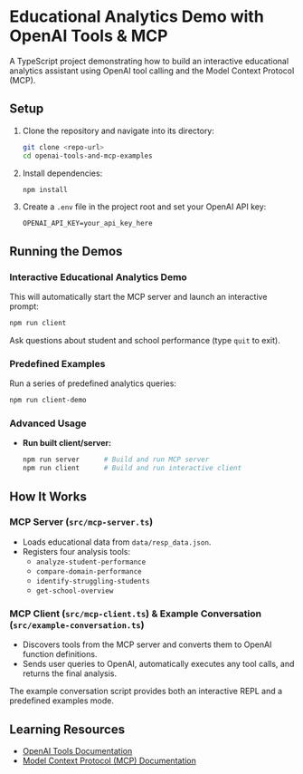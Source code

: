 # Educational Analytics Demo with OpenAI Tools & MCP

A TypeScript project demonstrating how to build an interactive educational analytics assistant using OpenAI tool calling and the Model Context Protocol (MCP).

## Setup

1. Clone the repository and navigate into its directory:
   ```bash
   git clone <repo-url>
   cd openai-tools-and-mcp-examples
   ```
2. Install dependencies:
   ```bash
   npm install
   ```
3. Create a `.env` file in the project root and set your OpenAI API key:
   ```
   OPENAI_API_KEY=your_api_key_here
   ```

## Running the Demos

### Interactive Educational Analytics Demo

This will automatically start the MCP server and launch an interactive prompt:

```bash
npm run client
```

Ask questions about student and school performance (type `quit` to exit).

### Predefined Examples

Run a series of predefined analytics queries:

```bash
npm run client-demo
```

### Advanced Usage

- **Run built client/server:**
  ```bash
  npm run server      # Build and run MCP server
  npm run client      # Build and run interactive client
  ```

## How It Works

### MCP Server (`src/mcp-server.ts`)

- Loads educational data from `data/resp_data.json`.
- Registers four analysis tools:
  - `analyze-student-performance`
  - `compare-domain-performance`
  - `identify-struggling-students`
  - `get-school-overview`

### MCP Client (`src/mcp-client.ts`) & Example Conversation (`src/example-conversation.ts`)

- Discovers tools from the MCP server and converts them to OpenAI function definitions.
- Sends user queries to OpenAI, automatically executes any tool calls, and returns the final analysis.

The example conversation script provides both an interactive REPL and a predefined examples mode.

## Learning Resources

- [OpenAI Tools Documentation](https://platform.openai.com/docs/guides/function-calling)
- [Model Context Protocol (MCP) Documentation](https://github.com/microsoft/modelcontextprotocol)
